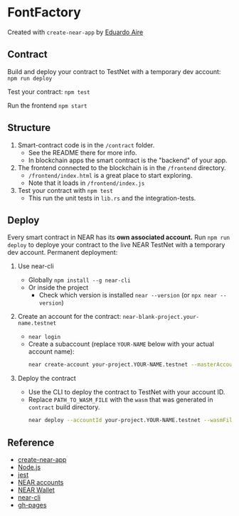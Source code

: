 # FontFactory

Created with `create-near-app` by [Eduardo Aire](https://github.com/eduairet)

## Contract

Build and deploy your contract to TestNet with a temporary dev account:
`npm run deploy`

Test your contract:
`npm test`

Run the frontend
`npm start`

## Structure

1. Smart-contract code is in the `/contract` folder.
    - See the README there for more info.
    - In blockchain apps the smart contract is the "backend" of your app.
2. The frontend connected to the blockchain is in the `/frontend` directory.
    - `/frontend/index.html` is a great place to start exploring.
    - Note that it loads in `/frontend/index.js`
3. Test your contract with `npm test`
    - This run the unit tests in `lib.rs` and the integration-tests.

## Deploy

Every smart contract in NEAR has its **own associated account.**
Run `npm run deploy` to deploye your contract to the live NEAR TestNet with a temporary dev account.
Permanent deployment:

1.  Use near-cli
    -   Globally `npm install --g near-cli`
    -   Or inside the project
        -   Check which version is installed `near --version` (or `npx near --version`)
2.  Create an account for the contract: `near-blank-project.your-name.testnet`

    -   `near login`
    -   Create a subaccount (replace `YOUR-NAME` below with your actual account name):
        ```Bash
        near create-account your-project.YOUR-NAME.testnet --masterAccount YOUR-NAME.testnet
        ```

3.  Deploy the contract

    -   Use the CLI to deploy the contract to TestNet with your account ID.
    -   Replace `PATH_TO_WASM_FILE` with the `wasm` that was generated in `contract` build directory.
        ```Bash
        near deploy --accountId your-project.YOUR-NAME.testnet --wasmFile PATH_TO_WASM_FILE
        ```

## Reference

-   [create-near-app](https://github.com/near/create-near-app)
-   [Node.js](https://nodejs.org/en/download/package-manager/)
-   [jest](http://jestjs.io/)
-   [NEAR accounts](https://docs.near.org/concepts/basics/account)
-   [NEAR Wallet](https://wallet.testnet.near.org/)
-   [near-cli](https://github.com/near/near-cli)
-   [gh-pages](https://github.com/tschaub/gh-pages)
